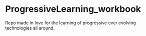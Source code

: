 # ProgressiveLearning_workbook
Repo made in love for the learning of progressive ever evolving technologies all around.
